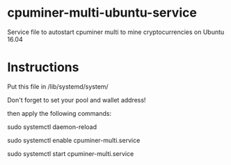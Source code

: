 # cpuminer-multi-ubuntu-service
Service file to autostart cpuminer multi to mine cryptocurrencies on Ubuntu 16.04


# Instructions


Put this file in /lib/systemd/system/

Don't forget to set your pool and wallet address!


then apply the following commands:


sudo systemctl daemon-reload


sudo systemctl enable cpuminer-multi.service


sudo systemctl start cpuminer-multi.service
